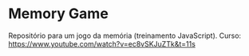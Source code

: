 # Memory Game
Repositório para um jogo da memória (treinamento JavaScript).
Curso: https://www.youtube.com/watch?v=ec8vSKJuZTk&t=11s
